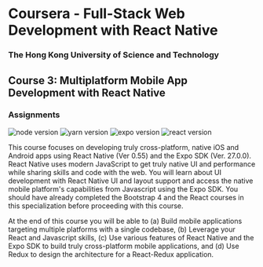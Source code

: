 # Coursera - Full-Stack Web Development with React Native

### The Hong Kong University of Science and Technology

## Course 3: Multiplatform Mobile App Development with React Native

### Assignments

![node version](https://img.shields.io/badge/node-v9.11.2-green.svg)
![yarn version](https://img.shields.io/badge/yarn-v1.12.3-blue.svg)
![expo version](https://img.shields.io/badge/expo-v31.0.2-lightgray.svg)
![react version](https://img.shields.io/badge/react-v16.5.0-blue.svg)

This course focuses on developing truly cross-platform, native iOS and Android apps using React Native (Ver 0.55) and the Expo SDK (Ver. 27.0.0). React Native uses modern JavaScript to get truly native UI and performance while sharing skills and code with the web. You will learn about UI development with React Native UI and layout support and access the native mobile platform's capabilities from Javascript using the Expo SDK. You should have already completed the Bootstrap 4 and the React courses in this specialization before proceeding with this course.

At the end of this course you will be able to (a) Build mobile applications targeting multiple platforms with a single codebase, (b) Leverage your React and Javascript skills, (c) Use various features of React Native and the Expo SDK to build truly cross-platform mobile applications, and (d) Use Redux to design the architecture for a React-Redux application.
